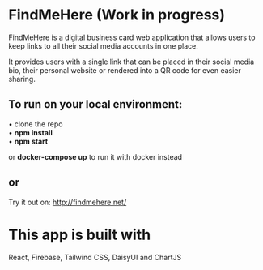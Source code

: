 # FindMeHere (Work in progress) #

FindMeHere is a digital business card web application that allows users to keep links to all their social media accounts in one place.

It provides users with a single link that can be placed in their social media bio, their personal website or rendered into a QR code for even easier sharing.  


## To run on your local environment: ##

• clone the repo  
• **npm install**  
• **npm start**  
  
or **docker-compose up** to run it with docker instead

## or ##

Try it out on: http://findmehere.net/


# This app is built with #

React, Firebase, Tailwind CSS, DaisyUI and ChartJS
